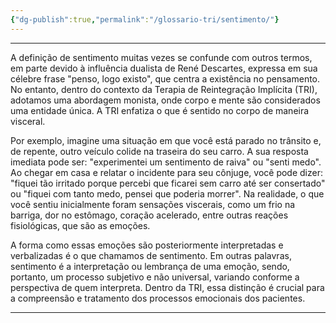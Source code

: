 ```yaml
---
{"dg-publish":true,"permalink":"/glossario-tri/sentimento/"}
---
```


---

A definição de sentimento muitas vezes se confunde com outros termos, em parte devido à influência dualista de René Descartes, expressa em sua célebre frase "penso, logo existo", que centra a existência no pensamento. No entanto, dentro do contexto da Terapia de Reintegração Implícita (TRI), adotamos uma abordagem monista, onde corpo e mente são considerados uma entidade única. A TRI enfatiza o que é sentido no corpo de maneira visceral.

Por exemplo, imagine uma situação em que você está parado no trânsito e, de repente, outro veículo colide na traseira do seu carro. A sua resposta imediata pode ser: "experimentei um sentimento de raiva" ou "senti medo". Ao chegar em casa e relatar o incidente para seu cônjuge, você pode dizer: "fiquei tão irritado porque percebi que ficarei sem carro até ser consertado" ou "fiquei com tanto medo, pensei que poderia morrer". Na realidade, o que você sentiu inicialmente foram sensações viscerais, como um frio na barriga, dor no estômago, coração acelerado, entre outras reações fisiológicas, que são as emoções.

A forma como essas emoções são posteriormente interpretadas e verbalizadas é o que chamamos de sentimento. Em outras palavras, sentimento é a interpretação ou lembrança de uma emoção, sendo, portanto, um processo subjetivo e não universal, variando conforme a perspectiva de quem interpreta. Dentro da TRI, essa distinção é crucial para a compreensão e tratamento dos processos emocionais dos pacientes.


----



